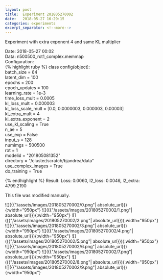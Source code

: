 ```yaml
---
layout: post
title:  Experiment 201805270002
date:   2018-05-27 16:29:15
categories: experiments
excerpt_separator: <!--more-->
---
```

Experiment with extra exponent 4 and same KL multiplier  

 <!--more-->
Date: 2018-05-27 00:02  
Data: n500500_rot1_complex.memmap  
Configuration:   
{% highlight ruby %}
class config(object):  
    batch_size = 64  
    latent_dim = 100  
    epochs = 200  
    epoch_updates = 100  
    learning_rate = 1e-3   
    time_loss_mult = 0.0005   
    kl_loss_mult = 0.000003  
    kl_loss_scale_mult = [0.0, 0.0000003, 0.000003, 0.00003]  
    kl_extra_mult = 4   
    kl_extra_exponent = 2  
    use_kl_scaling = True  
    n_ae = 5  
    use_exp = False  
    input_s = 128  
    numimgs = 500500  
    rot = 1  
    modelid = "201805081352"  
    directory = "/cluster/scratch/bjandrea/data"  
    use_complex_images =  True  
    do_training = True  
  
{% endhighlight %}
Result: Loss: 0.0060, l2_loss: 0.0046, l2_extra: 4799.2190  
  
This file was modified manually.  

![]({{"/assets/images/201805270002/0.png"| absolute_url}}){:width="950px"}
![]({{"/assets/images/201805270002/1.png"| absolute_url}}){:width="950px"}
![]({{"/assets/images/201805270002/2.png"| absolute_url}}){:width="950px"}
![]({{"/assets/images/201805270002/3.png"| absolute_url}}){:width="950px"}
![]({{"/assets/images/201805270002/4.png"| absolute_url}}){:width="950px"}
![]({{"/assets/images/201805270002/5.png"| absolute_url}}){:width="950px"}
![]({{"/assets/images/201805270002/6.png"| absolute_url}}){:width="950px"}
![]({{"/assets/images/201805270002/7.png"| absolute_url}}){:width="950px"}
![]({{"/assets/images/201805270002/8.png"| absolute_url}}){:width="950px"}
![]({{"/assets/images/201805270002/9.png"| absolute_url}}){:width="950px"}

